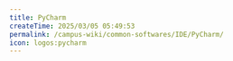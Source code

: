```yaml
---
title: PyCharm
createTime: 2025/03/05 05:49:53
permalink: /campus-wiki/common-softwares/IDE/PyCharm/
icon: logos:pycharm
---
```


